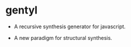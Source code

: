 # gentyl

- A recursive synthesis generator for javascript.

- A new paradigm for structural synthesis.
